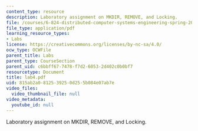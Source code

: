 ```yaml
---
content_type: resource
description: Laboratory assignment on MKDIR, REMOVE, and Locking.
file: /courses/6-824-distributed-computer-systems-engineering-spring-2006/815ab2a0812539250d255b084e07ab7e_lab4.pdf
file_type: application/pdf
learning_resource_types:
- Labs
license: https://creativecommons.org/licenses/by-nc-sa/4.0/
ocw_type: OCWFile
parent_title: Labs
parent_type: CourseSection
parent_uid: c6bbff67-7478-f7d2-6053-2d402c0b0bf7
resourcetype: Document
title: lab4.pdf
uid: 815ab2a0-8125-3925-0d25-5b084e07ab7e
video_files:
  video_thumbnail_file: null
video_metadata:
  youtube_id: null
---
```

Laboratory assignment on MKDIR, REMOVE, and Locking.